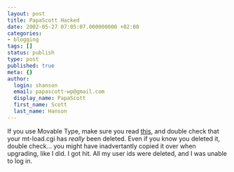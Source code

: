 ```yaml
---
layout: post
title: PapaScott Hacked
date: 2002-05-27 07:05:07.000000000 +02:00
categories:
- blogging
tags: []
status: publish
type: post
published: true
meta: {}
author:
  login: shanson
  email: papascott-wp@gmail.com
  display_name: PapaScott
  first_name: Scott
  last_name: Hanson
---
```

<p>If you use Movable Type, make sure you read <a href="http://www.movabletype.org/news/2002_05_26.shtml#000297">this</a>, and double check that your mt-load.cgi has <i>really</i> been deleted. Even if you know you deleted it, double check... you might have inadvertantly copied it over when upgrading, like I did. I got hit. All my user ids were deleted, and I was unable to log in.</p>
